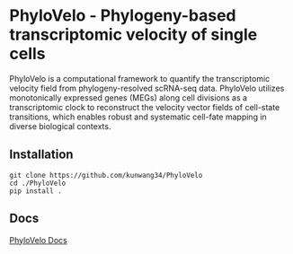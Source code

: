 # PhyloVelo - Phylogeny-based transcriptomic velocity of single cells

PhyloVelo is a computational framework to quantify the transcriptomic velocity field from phylogeny-resolved scRNA-seq data. PhyloVelo utilizes monotonically expressed genes (MEGs) along cell divisions as a transcriptomic clock to reconstruct the velocity vector fields of cell-state transitions, which enables robust and systematic cell-fate mapping in diverse biological contexts.

## Installation
```
git clone https://github.com/kunwang34/PhyloVelo
cd ./PhyloVelo
pip install .
```

## Docs
[PhyloVelo Docs](https://phylovelo.readthedocs.io)
